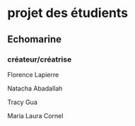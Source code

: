 # projet des étudients 

## Echomarine

### créateur/créatrise

Florence Lapierre 

Natacha Abadallah

Tracy Gua

Maria Laura Cornel

